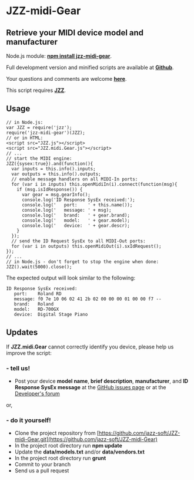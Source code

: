 # JZZ-midi-Gear

## Retrieve your MIDI device model and manufacturer

Node.js module: [**npm install jzz-midi-gear**](https://www.npmjs.com/package/jzz-midi-gear).

Full development version and minified scripts are available at [**Github**](https://github.com/jazz-soft/JZZ-midi-Gear).

Your questions and comments are welcome [**here**](https://jazz-soft.org).

This script requires [**JZZ**](https://github.com/jazz-soft/JZZ).

## Usage

    // in Node.js:
    var JZZ = require('jzz');
    require('jzz-midi-gear')(JZZ);
    // or in HTML:
    <script src="JZZ.js"></script>
    <script src="JZZ.midi.Gear.js"></script>
    // ...
    // start the MIDI engine:
    JZZ({sysex:true}).and(function(){
      var inputs = this.info().inputs;
      var outputs = this.info().outputs;
      // enable message handlers on all MIDI-In ports:
      for (var i in inputs) this.openMidiIn(i).connect(function(msg){
        if (msg.isIdResponse()) {
          var gear = msg.gearInfo();
          console.log('ID Response SysEx received:');
          console.log('   port:    ' + this.name());
          console.log('   message: ' + msg);
          console.log('   brand:   ' + gear.brand);
          console.log('   model:   ' + gear.model);
          console.log('   device:  ' + gear.descr);
        }
      });
      // send the ID Request SysEx to all MIDI-Out ports:
      for (var i in outputs) this.openMidiOut(i).sxIdRequest();
    });
    // ...
    // in Node.js - don't forget to stop the engine when done:
    JZZ().wait(5000).close();

The expected output will look similar to the following:

    ID Response SysEx received:
       port:    Roland RD
       message: f0 7e 10 06 02 41 2b 02 00 00 00 01 00 00 f7 --
       brand:   Roland
       model:   RD-700GX
       device:  Digital Stage Piano

## Updates

If **JZZ.midi.Gear** cannot correctly identify you device, please help us improve the script:

### - tell us!
* Post your device **model name**, **brief description**, **manufacturer**, and **ID Response SysEx message**
at the [GitHub issues page](https://github.com/jazz-soft/JZZ-midi-Gear/issues)
or at the [Developer's forum](http://jazz-soft.org)

or,

### - do it yourself!
* Clone the project repository from [https://github.com/jazz-soft/JZZ-midi-Gear.git](https://github.com/jazz-soft/JZZ-midi-Gear)
* In the project root directory run **npm update**
* Update the **data/models.txt** and/or **data/vendors.txt**
* In the project root directory run **grunt**
* Commit to your branch
* Send us a pull request
